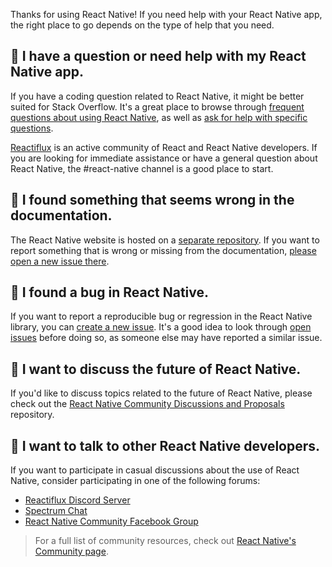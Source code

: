 Thanks for using React Native! If you need help with your React Native app, the right place to go depends on the type of help that you need.


## 🤔 I have a question or need help with my React Native app.

If you have a coding question related to React Native, it might be better suited for Stack Overflow. It's a great place to browse through [frequent questions about using React Native](https://stackoverflow.com/questions/tagged/react-native?sort=frequent&pageSize=15), as well as [ask for help with specific questions](https://stackoverflow.com/questions/tagged/react-native).

[Reactiflux](https://www.reactiflux.com/) is an active community of React and React Native developers. If you are looking for immediate assistance or have a general question about React Native, the #react-native channel is a good place to start.


## 📃 I found something that seems wrong in the documentation.

The React Native website is hosted on a [separate repository](https://github.com/facebook/react-native-website). If you want to report something that is wrong or missing from the documentation, [please open a new issue there](https://github.com/facebook/react-native-website/issues).


## 🐛 I found a bug in React Native.

If you want to report a reproducible bug or regression in the React Native library, you can [create a new issue](https://github.com/facebook/react-native/issues/new?labels=Type%3A+Bug+Report&template=bug_report.md). It's a good idea to look through [open issues](https://github.com/facebook/react-native/issues) before doing so, as someone else may have reported a similar issue.


## 🚀 I want to discuss the future of React Native.

If you'd like to discuss topics related to the future of React Native, please check out the [React Native Community Discussions and Proposals](https://github.com/react-native-community/discussions-and-proposals) repository.


## 💬 I want to talk to other React Native developers.

If you want to participate in casual discussions about the use of React Native, consider participating in one of the following forums:

- [Reactiflux Discord Server](https://www.reactiflux)
- [Spectrum Chat](https://spectrum.chat/react-native)
- [React Native Community Facebook Group](https://www.facebook.com/groups/react.native.community)


> For a full list of community resources, check out [React Native's Community page](https://facebook.github.io/react-native/help).
